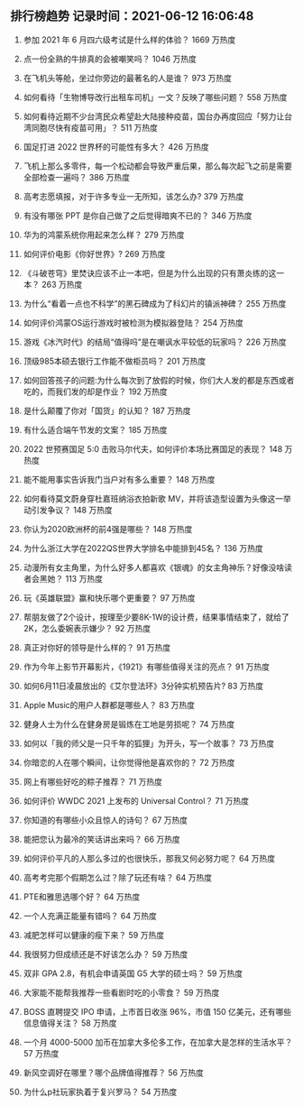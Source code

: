
## 排行榜趋势 记录时间：2021-06-12 16:06:48
  
  1. 参加 2021 年 6 月四六级考试是什么样的体验？ 1669 万热度
    
  2. 点一份全熟的牛排真的会被嘲笑吗？ 1046 万热度
    
  3. 在飞机头等舱，坐过你旁边的最著名的人是谁？ 973 万热度
    
  4. 如何看待「生物博导改行出租车司机」一文？反映了哪些问题？ 558 万热度
    
  5. 如何看待近期不少台湾民众希望赴大陆接种疫苗，国台办再度回应「努力让台湾同胞尽快有疫苗可用」？ 511 万热度
    
  6. 国足打进 2022 世界杯的可能性有多大？ 426 万热度
    
  7. 飞机上那么多零件，每一个松动都会导致严重后果，那么每次起飞之前是需要全部检查一遍吗？ 386 万热度
    
  8. 高考志愿填报，对于许多专业一无所知，该怎么办? 379 万热度
    
  9. 有没有哪张 PPT 是你自己做了之后觉得暗爽不已的？ 346 万热度
    
  10. 华为的鸿蒙系统你用起来怎么样？ 279 万热度
    
  11. 如何评价电影《你好世界》? 269 万热度
    
  12. 《斗破苍穹》里焚诀应该不止一本吧，但是为什么出现的只有萧炎练的这一本？ 263 万热度
    
  13. 为什么“看着一点也不科学”的黑石碑成为了科幻片的镇派神碑？ 255 万热度
    
  14. 如何评价鸿蒙OS运行游戏时被检测为模拟器登陆？ 254 万热度
    
  15. 游戏《冰汽时代》的结局“值得吗”是在嘲讽水平较低的玩家吗？ 226 万热度
    
  16. 顶级985本硕去银行工作能不做柜员吗？ 201 万热度
    
  17. 如何回答孩子的问题:为什么每次到了放假的时候，你们大人发的都是东西或者吃的，而我们发的却是作业？ 192 万热度
    
  18. 是什么颠覆了你对「国货」的认知？ 187 万热度
    
  19. 有什么适合端午节发的文案？ 185 万热度
    
  20. 2022 世预赛国足 5:0 击败马尔代夫，如何评价本场比赛国足的表现？ 148 万热度
    
  21. 能不能用事实告诉我门当户对有多么重要？ 148 万热度
    
  22. 如何看待莫文蔚身穿杜嘉班纳浴衣拍新歌 MV，并将该造型设置为头像这一举动引发争议？ 148 万热度
    
  23. 你认为2020欧洲杯的前4强是哪些？ 148 万热度
    
  24. 为什么浙江大学在2022QS世界大学排名中能排到45名？ 136 万热度
    
  25. 动漫所有女主角里，为什么好多人都喜欢《银魂》的女主角神乐？好像没啥读者会黑她？ 113 万热度
    
  26. 玩《英雄联盟》赢和快乐哪个更重要？ 97 万热度
    
  27. 帮朋友做了2个设计，按理至少要8K-1W的设计费，结果事情结束了，就给了2K，怎么委婉表示嫌少？ 92 万热度
    
  28. 真正对你好的领导是什么样的？ 91 万热度
    
  29. 作为今年上影节开幕影片，《1921》有哪些值得关注的亮点？ 91 万热度
    
  30. 如何6月11日凌晨放出的《艾尔登法环》3分钟实机预告片? 83 万热度
    
  31. Apple Music的用户人群都是哪些人？ 83 万热度
    
  32. 健身人士为什么在健身房是锻炼在工地是劳损呢？ 74 万热度
    
  33. 如何以「我的师父是一只千年的狐狸」为开头，写一个故事？ 73 万热度
    
  34. 你暗恋的人在哪个瞬间，让你觉得他是喜欢你的？ 72 万热度
    
  35. 网上有哪些好吃的粽子推荐？ 71 万热度
    
  36. 如何评价 WWDC 2021 上发布的 Universal Control？ 71 万热度
    
  37. 你知道的有哪些小众且惊人的诗句？ 67 万热度
    
  38. 能把您认为最冷的笑话讲出来吗？ 66 万热度
    
  39. 如何评价平凡的人那么多过的也很快乐，那我又何必努力呢？ 64 万热度
    
  40. 高考考完那个假期怎么过？除了玩还有啥？ 64 万热度
    
  41. PTE和雅思选哪个好？ 64 万热度
    
  42. 一个人充满正能量有错吗？ 64 万热度
    
  43. 减肥怎样可以健康的瘦下来？ 59 万热度
    
  44. 我很努力但成绩还是不好该怎么办？ 59 万热度
    
  45. 双非 GPA 2.8，有机会申请英国 G5 大学的硕士吗？ 59 万热度
    
  46. 大家能不能帮我推荐一些看剧时吃的小零食？ 59 万热度
    
  47. BOSS 直聘提交 IPO 申请，上市首日收涨 96%，市值 150 亿美元，还有哪些信息值得关注？ 58 万热度
    
  48. 一个月 4000-5000 加币在加拿大多伦多工作，在加拿大是怎样的生活水平？ 57 万热度
    
  49. 新风空调好在哪里？哪个品牌值得推荐？ 56 万热度
    
  50. 为什么p社玩家执着于复兴罗马？ 54 万热度
    